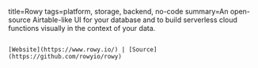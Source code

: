 title=Rowy
tags=platform, storage, backend, no-code
summary=An open-source Airtable-like UI for your database and to build serverless cloud functions visually in the context of your data.
~~~~~~

[Website](https://www.rowy.io/) | [Source](https://github.com/rowyio/rowy)

